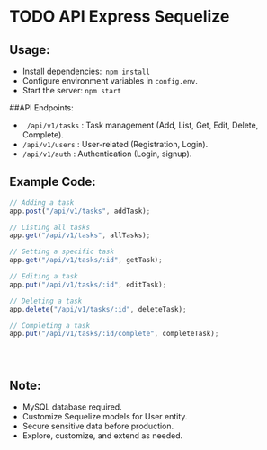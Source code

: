 # TODO API Express Sequelize

## Usage:

- Install dependencies:` npm install`
- Configure environment variables in `config.env`.
- Start the server: `npm start`



##API Endpoints:
- ` /api/v1/tasks` : Task management (Add, List, Get, Edit, Delete, Complete).
- `/api/v1/users` : User-related (Registration, Login).
- `/api/v1/auth` : Authentication (Login, signup).

## Example Code:
```javascript
// Adding a task
app.post("/api/v1/tasks", addTask);

// Listing all tasks
app.get("/api/v1/tasks", allTasks);

// Getting a specific task
app.get("/api/v1/tasks/:id", getTask);

// Editing a task
app.put("/api/v1/tasks/:id", editTask);

// Deleting a task
app.delete("/api/v1/tasks/:id", deleteTask);

// Completing a task
app.put("/api/v1/tasks/:id/complete", completeTask);





```

## Note:
- MySQL database required.
- Customize Sequelize models for User entity.
- Secure sensitive data before production.
- Explore, customize, and extend as needed.
 
